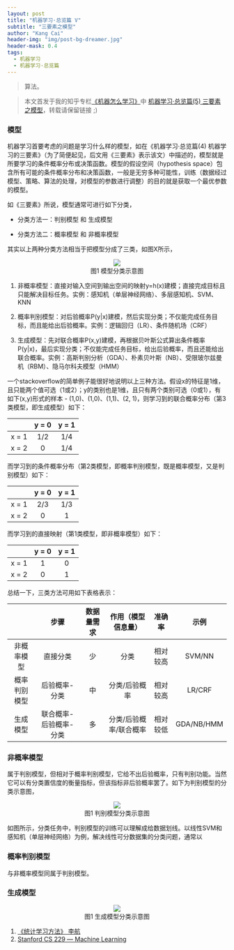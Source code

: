 ```yaml
---
layout: post
title: "机器学习·总览篇 V"
subtitle: "三要素之模型"
author: "Kang Cai"
header-img: "img/post-bg-dreamer.jpg"
header-mask: 0.4
tags:
  - 机器学习
  - 机器学习·总览篇
---
```


> 算法。

> 本文首发于我的知乎专栏[《机器怎么学习》](https://zhuanlan.zhihu.com/machine-learning-complete)中 [机器学习·总览篇(5) 三要素之模型](https://zhuanlan.zhihu.com/p/48914251)，转载请保留链接 ;)

### 模型

机器学习首要考虑的问题是学习什么样的模型，如在《机器学习·总览篇(4) 机器学习的三要素》（为了简便起见，后文用《三要素》表示该文）中描述的，模型就是所要学习的条件概率分布或决策函数。模型的假设空间（hypothesis space）包含所有可能的条件概率分布和决策函数，一般是无穷多种可能性，训练（数据经过模型、策略、算法的处理，对模型的参数进行调整）的目的就是获取一个最优参数的模型。

如《三要素》所说，模型通常可进行如下分类，

* 分类方法一：判别模型 和 生成模型

* 分类方法二：概率模型 和 非概率模型

其实以上两种分类方法相当于把模型分成了三类，如图X所示，

<div align=center>
<img src="https://kangcai.github.io/img/in-post/post-ml/Model classification.png"/>
</div>
<center>图1 模型分类示意图</center>

1. 非概率模型：直接对输入空间到输出空间的映射y=h(x)建模；直接完成目标且只能解决目标任务。实例：感知机（单层神经网络）、多层感知机、SVM、KNN

2. 概率判别模型：对后验概率P(y\|x)建模，然后实现分类；不仅能完成任务目标，而且能给出后验概率。实例：逻辑回归（LR）、条件随机场（CRF）

3. 生成模型：先对联合概率P(x,y)建模，再根据贝叶斯公式算出条件概率P(y\|x)，最后实现分类；不仅能完成任务目标，给出后验概率，而且还能给出联合概率。实例：高斯判别分析（GDA）、朴素贝叶斯（NB）、受限玻尔兹曼机（RBM）、隐马尔科夫模型（HMM）

一个stackoverflow的简单例子能很好地说明以上三种方法。假设x的特征是1维，且只能两个值可选（1或2）；y的类别也是1维，且只有两个类别可选（0或1），有如下(x,y)形式的样本 - (1,0)、(1,0)、(1,1)、(2, 1)，则学习到的联合概率分布（第3类模型，即生成模型）如下：

|  | y = 0 | y = 1| 
| :-----------:| :----------: | :----------: |
| x = 1 |1/2|1/4|
| x = 2 |0|1/4|

而学习到的条件概率分布（第2类模型，即概率判别模型，既是概率模型，又是判别模型）如下：

|  | y = 0 | y = 1| 
| :-----------:| :----------: | :----------: |
| x = 1 |2/3|1/3|
| x = 2 |0|1|

而学习到的直接映射（第1类模型，即非概率模型）如下：

|  | y = 0 | y = 1| 
| :-----------:| :----------: | :----------: |
| x = 1 |1|0|
| x = 2 |0|1|

总结一下，三类方法可用如下表格表示：

|  | 步骤 | 数据量需求 | 作用（模型信息量） | 准确率 | 示例
| :-----------:| :----------: | :----------: | :----------: | :----------: | :----------: |
| 非概率模型 | 直接分类| 少 | 分类 | 相对较高| SVM/NN |
| 概率判别模型 | 后验概率-分类| 中 | 分类/后验概率 | 相对较高|LR/CRF |
| 生成模型 |联合概率-后验概率-分类| 多 | 分类/后验概率/联合概率 |相对较低| GDA/NB/HMM |

### 非概率模型

属于判别模型，但相对于概率判别模型，它给不出后验概率，只有判别功能。当然它可以有分类置信度的衡量指标，但该指标非后验概率罢了。如下为判别模型的分类示意图，

<div align=center>
<img src="https://kangcai.github.io/img/in-post/post-ml/data_visual-dm.png"/>
</div>
<center>图1 判别模型分类示意图</center>

如图所示，分类任务中，判别模型的训练可以理解成给数据划线。以线性SVM和感知机（单层神经网络）为例，解决线性可分数据集的分类问题，通常以



### 概率判别模型

与非概率模型同属于判别模型。


### 生成模型

<div align=center>
<img src="https://kangcai.github.io/img/in-post/post-ml/data_visual-gm.png"/>
</div>
<center>图1 生成模型分类示意图</center>

1. [《统计学习方法》 李航][1]
3. [Stanford CS 229 ― Machine Learning][3]

[1]: (https://book.douban.com/subject/10590856/)
[3]: (https://stanford.edu/~shervine/teaching/cs-229.html)